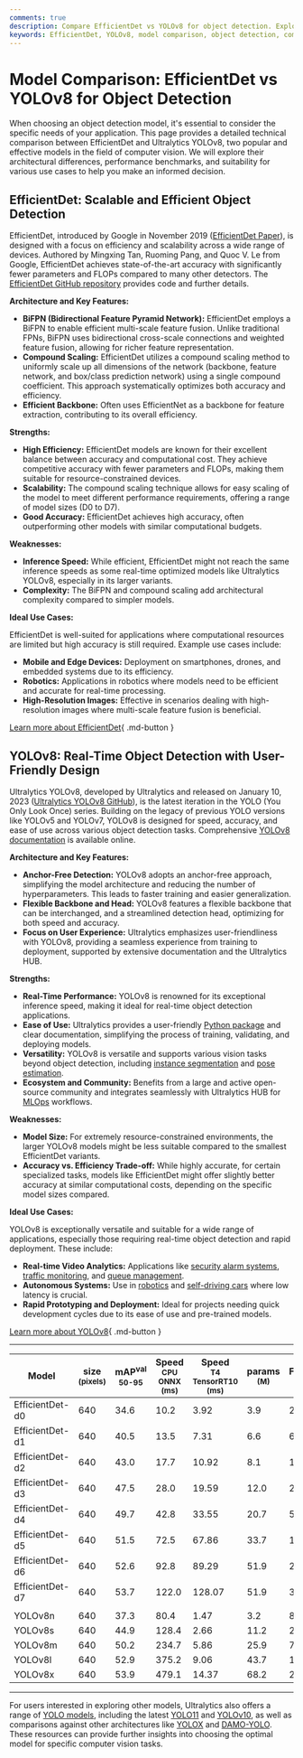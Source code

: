 ```yaml
---
comments: true
description: Compare EfficientDet vs YOLOv8 for object detection. Explore their architecture, performance, and ideal use cases to make an informed choice.
keywords: EfficientDet, YOLOv8, model comparison, object detection, computer vision, machine learning, EfficientDet vs YOLOv8, Ultralytics models, real-time detection
---
```


# Model Comparison: EfficientDet vs YOLOv8 for Object Detection

When choosing an object detection model, it's essential to consider the specific needs of your application. This page provides a detailed technical comparison between EfficientDet and Ultralytics YOLOv8, two popular and effective models in the field of computer vision. We will explore their architectural differences, performance benchmarks, and suitability for various use cases to help you make an informed decision.

<script async src="https://cdn.jsdelivr.net/npm/chart.js"></script>
<script defer src="../../javascript/benchmark.js"></script>

<canvas id="modelComparisonChart" width="1024" height="400" active-models='["EfficientDet", "YOLOv8"]'></canvas>

## EfficientDet: Scalable and Efficient Object Detection

EfficientDet, introduced by Google in November 2019 ([EfficientDet Paper](https://arxiv.org/abs/1911.09070)), is designed with a focus on efficiency and scalability across a wide range of devices. Authored by Mingxing Tan, Ruoming Pang, and Quoc V. Le from Google, EfficientDet achieves state-of-the-art accuracy with significantly fewer parameters and FLOPs compared to many other detectors. The [EfficientDet GitHub repository](https://github.com/google/automl/tree/master/efficientdet) provides code and further details.

**Architecture and Key Features:**

- **BiFPN (Bidirectional Feature Pyramid Network):** EfficientDet employs a BiFPN to enable efficient multi-scale feature fusion. Unlike traditional FPNs, BiFPN uses bidirectional cross-scale connections and weighted feature fusion, allowing for richer feature representation.
- **Compound Scaling:** EfficientDet utilizes a compound scaling method to uniformly scale up all dimensions of the network (backbone, feature network, and box/class prediction network) using a single compound coefficient. This approach systematically optimizes both accuracy and efficiency.
- **Efficient Backbone:** Often uses EfficientNet as a backbone for feature extraction, contributing to its overall efficiency.

**Strengths:**

- **High Efficiency:** EfficientDet models are known for their excellent balance between accuracy and computational cost. They achieve competitive accuracy with fewer parameters and FLOPs, making them suitable for resource-constrained devices.
- **Scalability:** The compound scaling technique allows for easy scaling of the model to meet different performance requirements, offering a range of model sizes (D0 to D7).
- **Good Accuracy:** EfficientDet achieves high accuracy, often outperforming other models with similar computational budgets.

**Weaknesses:**

- **Inference Speed:** While efficient, EfficientDet might not reach the same inference speeds as some real-time optimized models like Ultralytics YOLOv8, especially in its larger variants.
- **Complexity:** The BiFPN and compound scaling add architectural complexity compared to simpler models.

**Ideal Use Cases:**

EfficientDet is well-suited for applications where computational resources are limited but high accuracy is still required. Example use cases include:

- **Mobile and Edge Devices:** Deployment on smartphones, drones, and embedded systems due to its efficiency.
- **Robotics:** Applications in robotics where models need to be efficient and accurate for real-time processing.
- **High-Resolution Images:** Effective in scenarios dealing with high-resolution images where multi-scale feature fusion is beneficial.

[Learn more about EfficientDet](https://github.com/google/automl/tree/master/efficientdet#readme){ .md-button }

## YOLOv8: Real-Time Object Detection with User-Friendly Design

Ultralytics YOLOv8, developed by Ultralytics and released on January 10, 2023 ([Ultralytics YOLOv8 GitHub](https://github.com/ultralytics/ultralytics)), is the latest iteration in the YOLO (You Only Look Once) series. Building on the legacy of previous YOLO versions like YOLOv5 and YOLOv7, YOLOv8 is designed for speed, accuracy, and ease of use across various object detection tasks. Comprehensive [YOLOv8 documentation](https://docs.ultralytics.com/models/yolov8/) is available online.

**Architecture and Key Features:**

- **Anchor-Free Detection:** YOLOv8 adopts an anchor-free approach, simplifying the model architecture and reducing the number of hyperparameters. This leads to faster training and easier generalization.
- **Flexible Backbone and Head:** YOLOv8 features a flexible backbone that can be interchanged, and a streamlined detection head, optimizing for both speed and accuracy.
- **Focus on User Experience:** Ultralytics emphasizes user-friendliness with YOLOv8, providing a seamless experience from training to deployment, supported by extensive documentation and the Ultralytics HUB.

**Strengths:**

- **Real-Time Performance:** YOLOv8 is renowned for its exceptional inference speed, making it ideal for real-time object detection applications.
- **Ease of Use:** Ultralytics provides a user-friendly [Python package](https://pypi.org/project/ultralytics/) and clear documentation, simplifying the process of training, validating, and deploying models.
- **Versatility:** YOLOv8 is versatile and supports various vision tasks beyond object detection, including [instance segmentation](https://www.ultralytics.com/glossary/instance-segmentation) and [pose estimation](https://docs.ultralytics.com/tasks/pose/).
- **Ecosystem and Community:** Benefits from a large and active open-source community and integrates seamlessly with Ultralytics HUB for [MLOps](https://www.ultralytics.com/glossary/machine-learning-operations-mlops) workflows.

**Weaknesses:**

- **Model Size:** For extremely resource-constrained environments, the larger YOLOv8 models might be less suitable compared to the smallest EfficientDet variants.
- **Accuracy vs. Efficiency Trade-off:** While highly accurate, for certain specialized tasks, models like EfficientDet might offer slightly better accuracy at similar computational costs, depending on the specific model sizes compared.

**Ideal Use Cases:**

YOLOv8 is exceptionally versatile and suitable for a wide range of applications, especially those requiring real-time object detection and rapid deployment. These include:

- **Real-time Video Analytics:** Applications like [security alarm systems](https://www.ultralytics.com/blog/security-alarm-system-projects-with-ultralytics-yolov8), [traffic monitoring](https://www.ultralytics.com/blog/ultralytics-yolov8-for-smarter-parking-management-systems), and [queue management](https://docs.ultralytics.com/guides/queue-management/).
- **Autonomous Systems:** Use in [robotics](https://www.ultralytics.com/glossary/robotics) and [self-driving cars](https://www.ultralytics.com/solutions/ai-in-self-driving) where low latency is crucial.
- **Rapid Prototyping and Deployment:** Ideal for projects needing quick development cycles due to its ease of use and pre-trained models.

[Learn more about YOLOv8](https://docs.ultralytics.com/models/yolov8/){ .md-button }

---

| Model           | size<br><sup>(pixels) | mAP<sup>val<br>50-95 | Speed<br><sup>CPU ONNX<br>(ms) | Speed<br><sup>T4 TensorRT10<br>(ms) | params<br><sup>(M) | FLOPs<br><sup>(B) |
| --------------- | --------------------- | -------------------- | ------------------------------ | ----------------------------------- | ------------------ | ----------------- |
| EfficientDet-d0 | 640                   | 34.6                 | 10.2                           | 3.92                                | 3.9                | 2.54              |
| EfficientDet-d1 | 640                   | 40.5                 | 13.5                           | 7.31                                | 6.6                | 6.1               |
| EfficientDet-d2 | 640                   | 43.0                 | 17.7                           | 10.92                               | 8.1                | 11.0              |
| EfficientDet-d3 | 640                   | 47.5                 | 28.0                           | 19.59                               | 12.0               | 24.9              |
| EfficientDet-d4 | 640                   | 49.7                 | 42.8                           | 33.55                               | 20.7               | 55.2              |
| EfficientDet-d5 | 640                   | 51.5                 | 72.5                           | 67.86                               | 33.7               | 130.0             |
| EfficientDet-d6 | 640                   | 52.6                 | 92.8                           | 89.29                               | 51.9               | 226.0             |
| EfficientDet-d7 | 640                   | 53.7                 | 122.0                          | 128.07                              | 51.9               | 325.0             |
|                 |                       |                      |                                |                                     |                    |                   |
| YOLOv8n         | 640                   | 37.3                 | 80.4                           | 1.47                                | 3.2                | 8.7               |
| YOLOv8s         | 640                   | 44.9                 | 128.4                          | 2.66                                | 11.2               | 28.6              |
| YOLOv8m         | 640                   | 50.2                 | 234.7                          | 5.86                                | 25.9               | 78.9              |
| YOLOv8l         | 640                   | 52.9                 | 375.2                          | 9.06                                | 43.7               | 165.2             |
| YOLOv8x         | 640                   | 53.9                 | 479.1                          | 14.37                               | 68.2               | 257.8             |

---

For users interested in exploring other models, Ultralytics also offers a range of [YOLO models](https://docs.ultralytics.com/models/), including the latest [YOLO11](https://docs.ultralytics.com/models/yolo11/) and [YOLOv10](https://docs.ultralytics.com/models/yolov10/), as well as comparisons against other architectures like [YOLOX](https://docs.ultralytics.com/compare/yolov8-vs-yolox/) and [DAMO-YOLO](https://docs.ultralytics.com/compare/damo-yolo-vs-yolov8/). These resources can provide further insights into choosing the optimal model for specific computer vision tasks.
